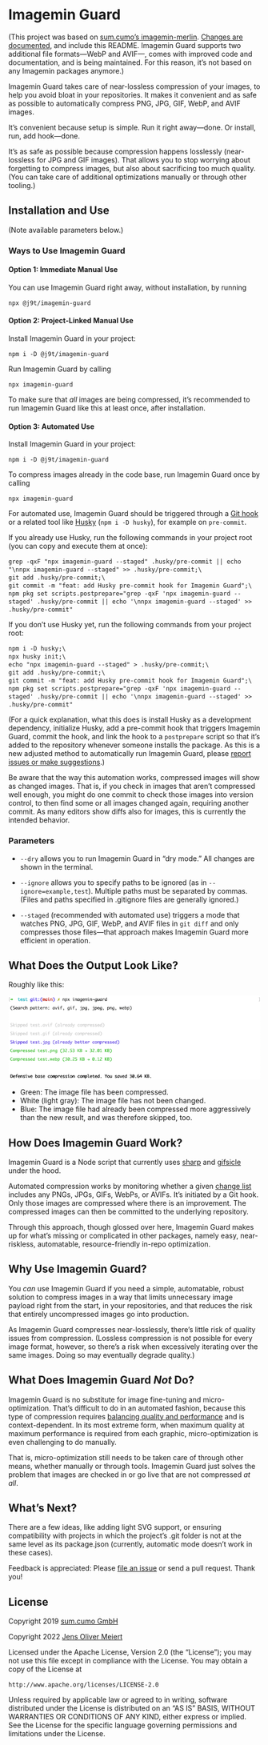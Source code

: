 # Imagemin Guard

(This project was based on [sum.cumo’s imagemin-merlin](https://github.com/sumcumo/imagemin-merlin). [Changes are documented](https://github.com/sumcumo/imagemin-merlin/compare/master...j9t:master), and include this README. Imagemin Guard supports two additional file formats—WebP and AVIF—, comes with improved code and documentation, and is being maintained. For this reason, it’s not based on any Imagemin packages anymore.)

Imagemin Guard takes care of near-lossless compression of your images, to help you avoid bloat in your repositories. It makes it convenient and as safe as possible to automatically compress PNG, JPG, GIF, WebP, and AVIF images.

It’s convenient because setup is simple. Run it right away—done. Or install, run, add hook—done.

It’s as safe as possible because compression happens losslessly (near-lossless for JPG and GIF images). That allows you to stop worrying about forgetting to compress images, but also about sacrificing too much quality. (You can take care of additional optimizations manually or through other tooling.)

## Installation and Use

(Note available parameters below.)

### Ways to Use Imagemin Guard

#### Option 1: Immediate Manual Use

You can use Imagemin Guard right away, without installation, by running

```console
npx @j9t/imagemin-guard
```

#### Option 2: Project-Linked Manual Use

Install Imagemin Guard in your project:

```console
npm i -D @j9t/imagemin-guard
```

Run Imagemin Guard by calling

```console
npx imagemin-guard
```

To make sure that _all_ images are being compressed, it’s recommended to run Imagemin Guard like this at least once, after installation.

#### Option 3: Automated Use

Install Imagemin Guard in your project:

```console
npm i -D @j9t/imagemin-guard
```

To compress images already in the code base, run Imagemin Guard once by calling

```console
npx imagemin-guard
```

For automated use, Imagemin Guard should be triggered through a [Git hook](https://git-scm.com/book/en/v2/Customizing-Git-Git-Hooks) or a related tool like [Husky](https://github.com/typicode/husky) (`npm i -D husky`), for example on `pre-commit`.

If you already use Husky, run the following commands in your project root (you can copy and execute them at once):

```console
grep -qxF "npx imagemin-guard --staged" .husky/pre-commit || echo "\nnpx imagemin-guard --staged" >> .husky/pre-commit;\
git add .husky/pre-commit;\
git commit -m "feat: add Husky pre-commit hook for Imagemin Guard";\
npm pkg set scripts.postprepare="grep -qxF 'npx imagemin-guard --staged' .husky/pre-commit || echo '\nnpx imagemin-guard --staged' >> .husky/pre-commit"
```

If you don’t use Husky yet, run the following commands from your project root:

```console
npm i -D husky;\
npx husky init;\
echo "npx imagemin-guard --staged" > .husky/pre-commit;\
git add .husky/pre-commit;\
git commit -m "feat: add Husky pre-commit hook for Imagemin Guard";\
npm pkg set scripts.postprepare="grep -qxF 'npx imagemin-guard --staged' .husky/pre-commit || echo '\nnpx imagemin-guard --staged' >> .husky/pre-commit"
```

(For a quick explanation, what this does is install Husky as a development dependency, initialize Husky, add a pre-commit hook that triggers Imagemin Guard, commit the hook, and link the hook to a `postprepare` script so that it’s added to the repository whenever someone installs the package. As this is a new adjusted method to automatically run Imagemin Guard, please [report issues or make suggestions](https://github.com/j9t/imagemin-guard/issues/new).)

Be aware that the way this automation works, compressed images will show as changed images. That is, if you check in images that aren’t compressed well enough, you might do one commit to check those images into version control, to then find some or all images changed again, requiring another commit. As many editors show diffs also for images, this is currently the intended behavior.

### Parameters

* `--dry` allows you to run Imagemin Guard in “dry mode.” All changes are shown in the terminal.

* `--ignore` allows you to specify paths to be ignored (as in `--ignore=example,test`). Multiple paths must be separated by commas. (Files and paths specified in .gitignore files are generally ignored.)

* `--staged` (recommended with automated use) triggers a mode that watches PNG, JPG, GIF, WebP, and AVIF files in `git diff` and only compresses those files—that approach makes Imagemin Guard more efficient in operation.

## What Does the Output Look Like?

Roughly like this:

![Screenshot of Imagemin Guard in operation.](https://raw.githubusercontent.com/j9t/imagemin-guard/master/media/output.png)

* Green: The image file has been compressed.
* White (light gray): The image file has not been changed.
* Blue: The image file had already been compressed more aggressively than the new result, and was therefore skipped, too.

## How Does Imagemin Guard Work?

Imagemin Guard is a Node script that currently uses [sharp](https://www.npmjs.com/package/sharp) and [gifsicle](https://www.npmjs.com/package/gifsicle) under the hood.

Automated compression works by monitoring whether a given [change list](https://webglossary.info/terms/change-list/) includes any PNGs, JPGs, GIFs, WebPs, or AVIFs. It’s initiated by a Git hook. Only those images are compressed where there is an improvement. The compressed images can then be committed to the underlying repository.

Through this approach, though glossed over here, Imagemin Guard makes up for what’s missing or complicated in other packages, namely easy, near-riskless, automatable, resource-friendly in-repo optimization.

## Why Use Imagemin Guard?

You _can_ use Imagemin Guard if you need a simple, automatable, robust solution to compress images in a way that limits unnecessary image payload right from the start, in your repositories, and that reduces the risk that entirely uncompressed images go into production.

As Imagemin Guard compresses near-losslessly, there’s little risk of quality issues from compression. (Lossless compression is not possible for every image format, however, so there’s a risk when excessively iterating over the same images. Doing so may eventually degrade quality.)

## What Does Imagemin Guard _Not_ Do?

Imagemin Guard is no substitute for image fine-tuning and micro-optimization. That’s difficult to do in an automated fashion, because this type of compression requires [balancing quality and performance](https://meiert.com/blog/understanding-image-compression/) and is context-dependent. In its most extreme form, when maximum quality at maximum performance is required from each graphic, micro-optimization is even challenging to do manually.

That is, micro-optimization still needs to be taken care of through other means, whether manually or through tools. Imagemin Guard just solves the problem that images are checked in or go live that are not compressed _at all_.

## What’s Next?

There are a few ideas, like adding light SVG support, or ensuring compatibility with projects in which the project’s .git folder is not at the same level as its package.json (currently, automatic mode doesn’t work in these cases).

Feedback is appreciated: Please [file an issue](https://github.com/j9t/imagemin-guard/issues/new) or send a pull request. Thank you!

## License

Copyright 2019 [sum.cumo GmbH](https://web.archive.org/web/20191208211414/https://www.sumcumo.com/)

Copyright 2022 [Jens Oliver Meiert](https://meiert.com/)

Licensed under the Apache License, Version 2.0 (the “License”); you may not use this file except in compliance with the License. You may obtain a copy of the License at

    http://www.apache.org/licenses/LICENSE-2.0

Unless required by applicable law or agreed to in writing, software distributed under the License is distributed on an “AS IS” BASIS, WITHOUT WARRANTIES OR CONDITIONS OF ANY KIND, either express or implied. See the License for the specific language governing permissions and limitations under the License.